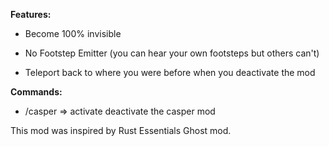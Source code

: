 **Features:**

- Become 100% invisible

- No Footstep Emitter (you can hear your own footsteps but others can't)

- Teleport back to where you were before when you deactivate the mod

**Commands:**

- /casper => activate deactivate the casper mod


This mod was inspired by Rust Essentials Ghost mod.